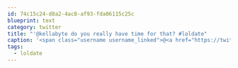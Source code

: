 ```yaml
---
id: 74c15c24-d8a2-4ac8-af93-fda06115c25c
blueprint: text
category: twitter
title: "'@kellabyte do you really have time for that? #loldate"
caption: '<span class="username username_linked">@<a href="https://twitter.com/kellabyte" title="Kelly Sommers">kellabyte</a></span> do you really have time for that? <span class="hashtag hashtag_local">#<a href="http://tweettemp.darylchymko.ca/?tag=loldate">loldate</a>'
tags:
  - loldate
---
```

